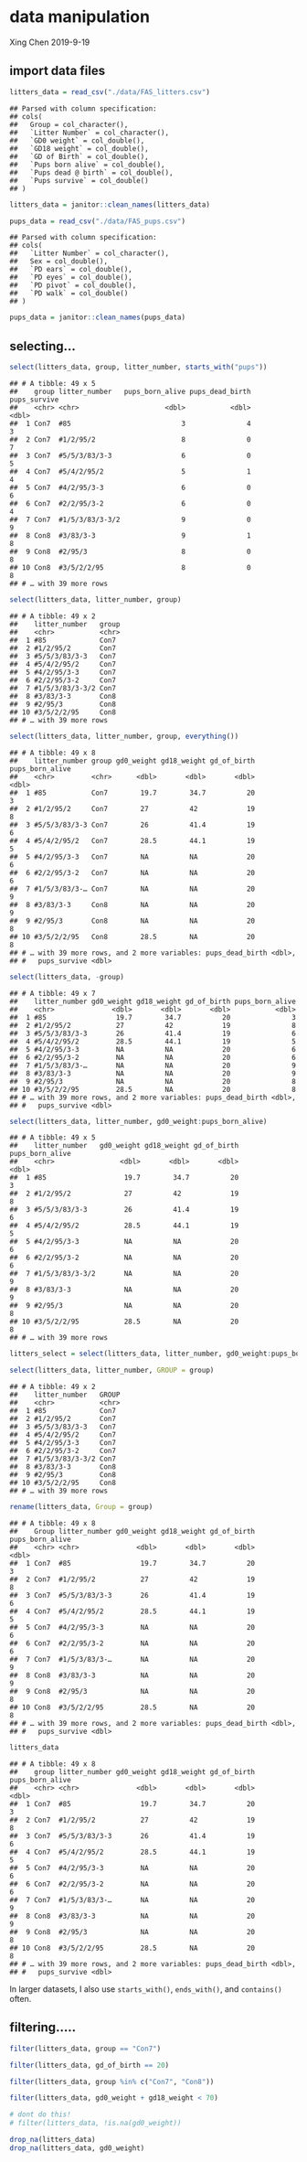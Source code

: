 data manipulation
================
Xing Chen
2019-9-19

## import data files

``` r
litters_data = read_csv("./data/FAS_litters.csv")
```

    ## Parsed with column specification:
    ## cols(
    ##   Group = col_character(),
    ##   `Litter Number` = col_character(),
    ##   `GD0 weight` = col_double(),
    ##   `GD18 weight` = col_double(),
    ##   `GD of Birth` = col_double(),
    ##   `Pups born alive` = col_double(),
    ##   `Pups dead @ birth` = col_double(),
    ##   `Pups survive` = col_double()
    ## )

``` r
litters_data = janitor::clean_names(litters_data)

pups_data = read_csv("./data/FAS_pups.csv")
```

    ## Parsed with column specification:
    ## cols(
    ##   `Litter Number` = col_character(),
    ##   Sex = col_double(),
    ##   `PD ears` = col_double(),
    ##   `PD eyes` = col_double(),
    ##   `PD pivot` = col_double(),
    ##   `PD walk` = col_double()
    ## )

``` r
pups_data = janitor::clean_names(pups_data)
```

## selecting…

``` r
select(litters_data, group, litter_number, starts_with("pups"))
```

    ## # A tibble: 49 x 5
    ##    group litter_number   pups_born_alive pups_dead_birth pups_survive
    ##    <chr> <chr>                     <dbl>           <dbl>        <dbl>
    ##  1 Con7  #85                           3               4            3
    ##  2 Con7  #1/2/95/2                     8               0            7
    ##  3 Con7  #5/5/3/83/3-3                 6               0            5
    ##  4 Con7  #5/4/2/95/2                   5               1            4
    ##  5 Con7  #4/2/95/3-3                   6               0            6
    ##  6 Con7  #2/2/95/3-2                   6               0            4
    ##  7 Con7  #1/5/3/83/3-3/2               9               0            9
    ##  8 Con8  #3/83/3-3                     9               1            8
    ##  9 Con8  #2/95/3                       8               0            8
    ## 10 Con8  #3/5/2/2/95                   8               0            8
    ## # … with 39 more rows

``` r
select(litters_data, litter_number, group)
```

    ## # A tibble: 49 x 2
    ##    litter_number   group
    ##    <chr>           <chr>
    ##  1 #85             Con7 
    ##  2 #1/2/95/2       Con7 
    ##  3 #5/5/3/83/3-3   Con7 
    ##  4 #5/4/2/95/2     Con7 
    ##  5 #4/2/95/3-3     Con7 
    ##  6 #2/2/95/3-2     Con7 
    ##  7 #1/5/3/83/3-3/2 Con7 
    ##  8 #3/83/3-3       Con8 
    ##  9 #2/95/3         Con8 
    ## 10 #3/5/2/2/95     Con8 
    ## # … with 39 more rows

``` r
select(litters_data, litter_number, group, everything())
```

    ## # A tibble: 49 x 8
    ##    litter_number group gd0_weight gd18_weight gd_of_birth pups_born_alive
    ##    <chr>         <chr>      <dbl>       <dbl>       <dbl>           <dbl>
    ##  1 #85           Con7        19.7        34.7          20               3
    ##  2 #1/2/95/2     Con7        27          42            19               8
    ##  3 #5/5/3/83/3-3 Con7        26          41.4          19               6
    ##  4 #5/4/2/95/2   Con7        28.5        44.1          19               5
    ##  5 #4/2/95/3-3   Con7        NA          NA            20               6
    ##  6 #2/2/95/3-2   Con7        NA          NA            20               6
    ##  7 #1/5/3/83/3-… Con7        NA          NA            20               9
    ##  8 #3/83/3-3     Con8        NA          NA            20               9
    ##  9 #2/95/3       Con8        NA          NA            20               8
    ## 10 #3/5/2/2/95   Con8        28.5        NA            20               8
    ## # … with 39 more rows, and 2 more variables: pups_dead_birth <dbl>,
    ## #   pups_survive <dbl>

``` r
select(litters_data, -group)
```

    ## # A tibble: 49 x 7
    ##    litter_number gd0_weight gd18_weight gd_of_birth pups_born_alive
    ##    <chr>              <dbl>       <dbl>       <dbl>           <dbl>
    ##  1 #85                 19.7        34.7          20               3
    ##  2 #1/2/95/2           27          42            19               8
    ##  3 #5/5/3/83/3-3       26          41.4          19               6
    ##  4 #5/4/2/95/2         28.5        44.1          19               5
    ##  5 #4/2/95/3-3         NA          NA            20               6
    ##  6 #2/2/95/3-2         NA          NA            20               6
    ##  7 #1/5/3/83/3-…       NA          NA            20               9
    ##  8 #3/83/3-3           NA          NA            20               9
    ##  9 #2/95/3             NA          NA            20               8
    ## 10 #3/5/2/2/95         28.5        NA            20               8
    ## # … with 39 more rows, and 2 more variables: pups_dead_birth <dbl>,
    ## #   pups_survive <dbl>

``` r
select(litters_data, litter_number, gd0_weight:pups_born_alive)
```

    ## # A tibble: 49 x 5
    ##    litter_number   gd0_weight gd18_weight gd_of_birth pups_born_alive
    ##    <chr>                <dbl>       <dbl>       <dbl>           <dbl>
    ##  1 #85                   19.7        34.7          20               3
    ##  2 #1/2/95/2             27          42            19               8
    ##  3 #5/5/3/83/3-3         26          41.4          19               6
    ##  4 #5/4/2/95/2           28.5        44.1          19               5
    ##  5 #4/2/95/3-3           NA          NA            20               6
    ##  6 #2/2/95/3-2           NA          NA            20               6
    ##  7 #1/5/3/83/3-3/2       NA          NA            20               9
    ##  8 #3/83/3-3             NA          NA            20               9
    ##  9 #2/95/3               NA          NA            20               8
    ## 10 #3/5/2/2/95           28.5        NA            20               8
    ## # … with 39 more rows

``` r
litters_select = select(litters_data, litter_number, gd0_weight:pups_born_alive)

select(litters_data, litter_number, GROUP = group)
```

    ## # A tibble: 49 x 2
    ##    litter_number   GROUP
    ##    <chr>           <chr>
    ##  1 #85             Con7 
    ##  2 #1/2/95/2       Con7 
    ##  3 #5/5/3/83/3-3   Con7 
    ##  4 #5/4/2/95/2     Con7 
    ##  5 #4/2/95/3-3     Con7 
    ##  6 #2/2/95/3-2     Con7 
    ##  7 #1/5/3/83/3-3/2 Con7 
    ##  8 #3/83/3-3       Con8 
    ##  9 #2/95/3         Con8 
    ## 10 #3/5/2/2/95     Con8 
    ## # … with 39 more rows

``` r
rename(litters_data, Group = group)
```

    ## # A tibble: 49 x 8
    ##    Group litter_number gd0_weight gd18_weight gd_of_birth pups_born_alive
    ##    <chr> <chr>              <dbl>       <dbl>       <dbl>           <dbl>
    ##  1 Con7  #85                 19.7        34.7          20               3
    ##  2 Con7  #1/2/95/2           27          42            19               8
    ##  3 Con7  #5/5/3/83/3-3       26          41.4          19               6
    ##  4 Con7  #5/4/2/95/2         28.5        44.1          19               5
    ##  5 Con7  #4/2/95/3-3         NA          NA            20               6
    ##  6 Con7  #2/2/95/3-2         NA          NA            20               6
    ##  7 Con7  #1/5/3/83/3-…       NA          NA            20               9
    ##  8 Con8  #3/83/3-3           NA          NA            20               9
    ##  9 Con8  #2/95/3             NA          NA            20               8
    ## 10 Con8  #3/5/2/2/95         28.5        NA            20               8
    ## # … with 39 more rows, and 2 more variables: pups_dead_birth <dbl>,
    ## #   pups_survive <dbl>

``` r
litters_data
```

    ## # A tibble: 49 x 8
    ##    group litter_number gd0_weight gd18_weight gd_of_birth pups_born_alive
    ##    <chr> <chr>              <dbl>       <dbl>       <dbl>           <dbl>
    ##  1 Con7  #85                 19.7        34.7          20               3
    ##  2 Con7  #1/2/95/2           27          42            19               8
    ##  3 Con7  #5/5/3/83/3-3       26          41.4          19               6
    ##  4 Con7  #5/4/2/95/2         28.5        44.1          19               5
    ##  5 Con7  #4/2/95/3-3         NA          NA            20               6
    ##  6 Con7  #2/2/95/3-2         NA          NA            20               6
    ##  7 Con7  #1/5/3/83/3-…       NA          NA            20               9
    ##  8 Con8  #3/83/3-3           NA          NA            20               9
    ##  9 Con8  #2/95/3             NA          NA            20               8
    ## 10 Con8  #3/5/2/2/95         28.5        NA            20               8
    ## # … with 39 more rows, and 2 more variables: pups_dead_birth <dbl>,
    ## #   pups_survive <dbl>

In larger datasets, I also use `starts_with()`, `ends_with()`, and
`contains()` often.

## filtering…..

``` r
filter(litters_data, group == "Con7")

filter(litters_data, gd_of_birth == 20)

filter(litters_data, group %in% c("Con7", "Con8"))

filter(litters_data, gd0_weight + gd18_weight < 70)

# dont do this!
# filter(litters_data, !is.na(gd0_weight))

drop_na(litters_data)
drop_na(litters_data, gd0_weight)
```
